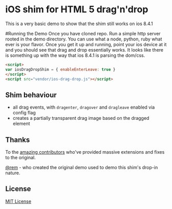 # iOS shim for HTML 5 drag'n'drop

This is a very basic demo to show that the shim still works on ios 8.4.1

#Running the Demo
Once you have cloned repo.
Run a simple http server rooted in the demo directory.
You can use what a node, python, ruby what ever is your flavor.
Once you get it up and running, point your ios device at it and you should see that drag and drop essentially works.
It looks like there is something up with the way that ios 8.4.1 is parsing the dom/css.


```html
<script>
var iosDragDropShim = { enableEnterLeave: true }
</script>
<script src="vendor/ios-drag-drop.js"></script>
```

## Shim behaviour

- all drag events, with `dragenter`, `dragover` and `dragleave` enabled via config flag
- creates a partially transparent drag image based on the dragged element

## Thanks

To the [amazing contributors](https://github.com/timruffles/ios-html5-drag-drop-shim/graphs/contributors) who've provided massive extensions and fixes to the original.

<a href="http://twitter.com/rem">@rem</a> - who created the original demo used to demo this shim's
drop-in nature.

## License

[MIT License](LICENSE)
